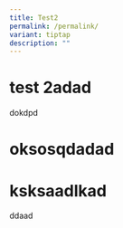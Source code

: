 ```yaml
---
title: Test2
permalink: /permalink/
variant: tiptap
description: ""
---
```

<h1>test 2adad</h1><p>dokdpd</p><h1>oksosqdadad</h1><p></p><h1>ksksaadlkad</h1><p>ddaad</p>